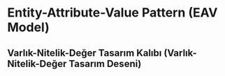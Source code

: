 # Entity-Attribute-Value Pattern (EAV Model)
## Varlık-Nitelik-Değer Tasarım Kalıbı (Varlık-Nitelik-Değer Tasarım Deseni)